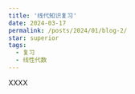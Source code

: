 ```yaml
---
title: '线代知识复习'
date: 2024-03-17
permalink: /posts/2024/01/blog-2/
star: superior
tags:
  - 复习
  - 线性代数
---
```



XXXX

























